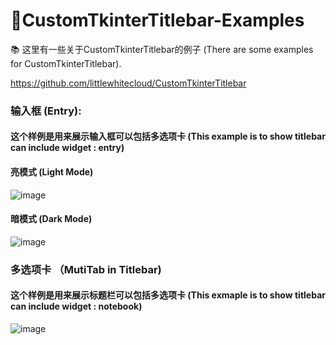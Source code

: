 # 📖CustomTkinterTitlebar-Examples
📚 这里有一些关于CustomTkinterTitlebar的例子 (There are some examples for CustomTkinterTitlebar).

https://github.com/littlewhitecloud/CustomTkinterTitlebar

### 输入框 (Entry):
#### 这个样例是用来展示输入框可以包括多选项卡 (This example is to show titlebar can include widget : entry)

#### 亮模式 (Light Mode)
![image](https://github.com/littlewhitecloud/CustomTkinterTitlebar-Examples/assets/71159641/5b0e05bd-0c1f-44cf-b56b-3695e3391dea)

#### 暗模式 (Dark Mode)
![image](https://github.com/littlewhitecloud/CustomTkinterTitlebar-Examples/assets/71159641/a202bb47-528e-4a46-bb5b-977c12524ade)


### 多选项卡 （MutiTab in Titlebar)
#### 这个样例是用来展示标题栏可以包括多选项卡 (This exmaple is to show titlebar can include widget : notebook)

![image](https://github.com/littlewhitecloud/CustomTkinterTitlebar-Examples/assets/71159641/e36167e7-332e-4c1d-88be-1d749f8e552a)


